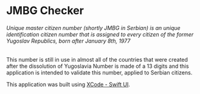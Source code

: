 # JMBG Checker
###### Unique master citizen number (shortly JMBG in Serbian) is an unique identification citizen number that is assigned to every citizen of the former Yugoslav Republics, born after January 8th, 1977
This number is still in use in almost all of the countries that were created after the dissolution of Yugoslavia
Number is made of a 13 digits and this application is intended to validate this number, applied to Serbian citizens.

This application was built using [XCode - Swift UI](https://developer.apple.com/xcode/swiftui/).


